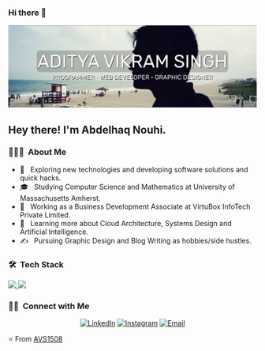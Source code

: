 ### Hi there 👋

<!--
**AbdelhaqNouhi/AbdelhaqNouhi** is a ✨ _special_ ✨ repository because its `README.md` (this file) appears on your GitHub profile.

Here are some ideas to get you started:

- 🔭 I’m currently working on ...
- 🌱 I’m currently learning ...
- 👯 I’m looking to collaborate on ...
- 🤔 I’m looking for help with ...
- 💬 Ask me about ...
- 📫 How to reach me: ...
- 😄 Pronouns: ...
- ⚡ Fun fact: ...
-->

<img src="https://raw.githubusercontent.com/AVS1508/AVS1508/master/assets/Aditya%20Vikram%20Singh%20Banner.png">

<h2> Hey there! I'm Abdelhaq Nouhi.</h2>

<h3> 👨🏻‍💻 &nbsp;About Me </h3>

- 🤔 &nbsp; Exploring new technologies and developing software solutions and quick hacks.
- 🎓 &nbsp; Studying Computer Science and Mathematics at University of Massachusetts Amherst.
- 💼 &nbsp; Working as a Business Development Associate at VirtuBox InfoTech Private Limited.
- 🌱 &nbsp; Learning more about Cloud Architecture, Systems Design and Artificial Intelligence.
- ✍️ &nbsp; Pursuing Graphic Design and Blog Writing as hobbies/side hustles.

<h3> 🛠 &nbsp;Tech Stack</h3>


<a href="https://github.com/AVS1508">
  <img height="180em" src="https://github-readme-stats.vercel.app/api?username=AbdelhaqNouhi&show_icons=true" />
  <img height="180em" src="https://github-readme-stats.vercel.app/api/top-langs/?username=AbdelhaqNouhi&layout=compact" />
</a>

<h3> 🤝🏻 &nbsp;Connect with Me </h3>

<p align="center">
<a href="https://www.linkedin.com/in/abdelhaq-nouhi-ba3545233/"><img alt="LinkedIn" src="https://img.shields.io/badge/LinkedIn-Aditya%20Vikram%20Singh-blue?style=flat-square&logo=linkedin"></a>
<a href="https://www.instagram.com/abdelhaq_nouhi/"><img alt="Instagram" src="https://img.shields.io/badge/Instagram-adityavs__-blue?style=flat-square&logo=instagram"></a>
<a href="A.Nouhi@student.youcode.ma"><img alt="Email" src="https://img.shields.io/badge/Email-avsingh@umass.edu-blue?style=flat-square&logo=gmail"></a>
</p>

⭐️ From [AVS1508](https://github.com/AVS1508)

